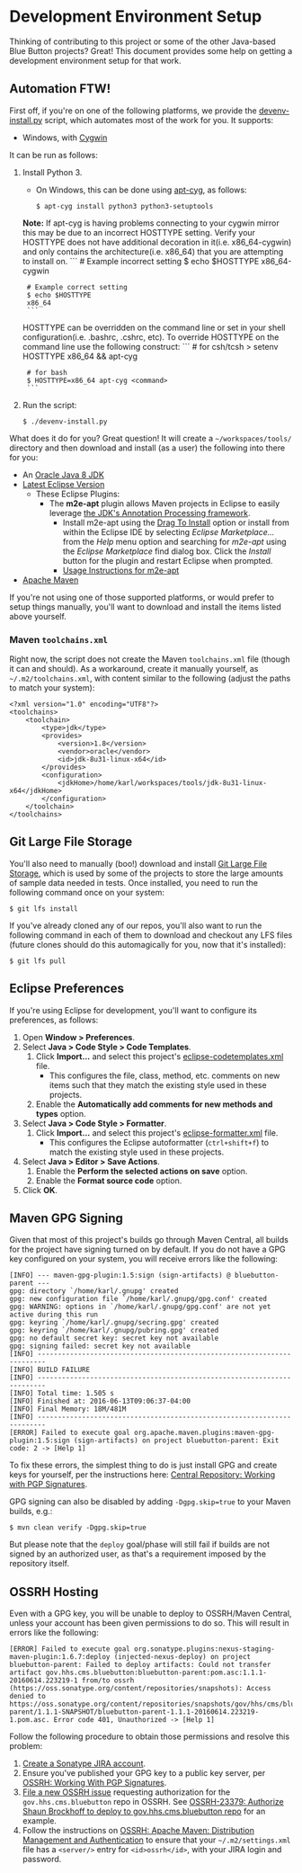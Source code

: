 Development Environment Setup
=============================

Thinking of contributing to this project or some of the other Java-based Blue Button projects? Great! This document provides some help on getting a development environment setup for that work.

## Automation FTW!

First off, if you're on one of the following platforms, we provide the [devenv-install.py](./devenv-install.py) script, which automates most of the work for you. It supports:

* Windows, with [Cygwin](https://www.cygwin.com/)

It can be run as follows:

1. Install Python 3.
    * On Windows, this can be done using [apt-cyg](https://github.com/transcode-open/apt-cyg), as follows:
    
        ```
        $ apt-cyg install python3 python3-setuptools
        ```
    __Note:__ If apt-cyg is having problems connecting to your cygwin mirror this may be due to an incorrect HOSTTYPE setting.  Verify your HOSTTYPE does not have additional decoration in it(i.e. x86_64-cygwin) and only contains the architecture(i.e. x86_64) that you are attempting to install on.
        ```
        # Example incorrect setting
        $ echo $HOSTTYPE
        x86_64-cygwin

        # Example correct setting
        $ echo $HOSTTYPE
        x86_64
        ```
    HOSTTYPE can be overridden on the command line or set in your shell configuration(i.e. .bashrc, .cshrc, etc).  To override HOSTTYPE on the command line use the following construct:
        ```
        # for csh/tcsh
        > setenv HOSTTYPE x86_64 && apt-cyg <command>

        # for bash
        $ HOSTTYPE=x86_64 apt-cyg <command>
        ```
1. Run the script:

    ```
    $ ./devenv-install.py
    ```

What does it do for you? Great question! It will create a `~/workspaces/tools/` directory and then download and install (as a user) the following into there for you:

* An [Oracle Java 8 JDK](http://www.oracle.com/technetwork/java/javase/downloads/jdk8-downloads-2133151.html)
* [Latest Eclipse Version](https://www.eclipse.org/downloads/)
    * These Eclipse Plugins:
        * The __m2e-apt__ plugin allows Maven projects in Eclipse to easily leverage [the JDK's Annotation Processing framework](http://docs.oracle.com/javase/7/docs/technotes/guides/apt/).
            * Install m2e-apt using the [Drag To Install](http://marketplace.eclipse.org/content/m2e-apt) option or install from within the Eclipse IDE by selecting _Eclipse Marketplace..._ from the _Help_ menu option and searching for _m2e-apt_ using the _Eclipse Marketplace_ find dialog box.  Click the _Install_ button for the plugin and restart Eclipse when prompted. 
            * [Usage Instructions for m2e-apt](https://developer.jboss.org/en/tools/blog/2012/05/20/annotation-processing-support-in-m2e-or-m2e-apt-100-is-out?_sscc=t)
* [Apache Maven](https://maven.apache.org/)

If you're not using one of those supported platforms, or would prefer to setup things manually, you'll want to download and install the items listed above yourself.

### Maven `toolchains.xml`

Right now, the script does not create the Maven `toolchains.xml` file (though it can and should). As a workaround, create it manually yourself, as `~/.m2/toolchains.xml`, with content similar to the following (adjust the paths to match your system):

```
<?xml version="1.0" encoding="UTF8"?>
<toolchains>
	<toolchain>
		<type>jdk</type>
		<provides>
			<version>1.8</version>
			<vendor>oracle</vendor>
			<id>jdk-8u31-linux-x64</id>
		</provides>
		<configuration>
			<jdkHome>/home/karl/workspaces/tools/jdk-8u31-linux-x64</jdkHome>
		</configuration>
	</toolchain>
</toolchains>
```

## Git Large File Storage

You'll also need to manually (boo!) download and install [Git Large File Storage](https://git-lfs.github.com/), which is used by some of the projects to store the large amounts of sample data needed in tests. Once installed, you need to run the following command once on your system:

    $ git lfs install

If you've already cloned any of our repos, you'll also want to run the following command in each of them to download and checkout any LFS files (future clones should do this automagically for you, now that it's installed):

    $ git lfs pull

## Eclipse Preferences

If you're using Eclipse for development, you'll want to configure its preferences, as follows:

1. Open **Window > Preferences**.
1. Select **Java > Code Style > Code Templates**.
    1. Click **Import...** and select this project's [eclipse-codetemplates.xml](./eclipse-codetemplates.xml) file.
        * This configures the file, class, method, etc. comments on new items such that they match the existing style used in these projects.
    1. Enable the **Automatically add comments for new methods and types** option.
1. Select **Java > Code Style > Formatter**.
    1. Click **Import...** and select this project's [eclipse-formatter.xml](./eclipse-formatter.xml) file.
        * This configures the Eclipse autoformatter (`ctrl+shift+f`) to match the existing style used in these projects.
1. Select **Java > Editor > Save Actions**.
    1. Enable the **Perform the selected actions on save** option.
    1. Enable the **Format source code** option.
1. Click **OK**.

## Maven GPG Signing

Given that most of this project's builds go through Maven Central, all builds for the project have signing turned on by default. If you do not have a GPG key configured on your system, you will receive errors like the following:

```
[INFO] --- maven-gpg-plugin:1.5:sign (sign-artifacts) @ bluebutton-parent ---
gpg: directory `/home/karl/.gnupg' created
gpg: new configuration file `/home/karl/.gnupg/gpg.conf' created
gpg: WARNING: options in `/home/karl/.gnupg/gpg.conf' are not yet active during this run
gpg: keyring `/home/karl/.gnupg/secring.gpg' created
gpg: keyring `/home/karl/.gnupg/pubring.gpg' created
gpg: no default secret key: secret key not available
gpg: signing failed: secret key not available
[INFO] ------------------------------------------------------------------------
[INFO] BUILD FAILURE
[INFO] ------------------------------------------------------------------------
[INFO] Total time: 1.505 s
[INFO] Finished at: 2016-06-13T09:06:37-04:00
[INFO] Final Memory: 18M/481M
[INFO] ------------------------------------------------------------------------
[ERROR] Failed to execute goal org.apache.maven.plugins:maven-gpg-plugin:1.5:sign (sign-artifacts) on project bluebutton-parent: Exit code: 2 -> [Help 1]
```

To fix these errors, the simplest thing to do is just install GPG and create keys for yourself, per the instructions here: [Central Repository: Working with PGP Signatures](http://central.sonatype.org/pages/working-with-pgp-signatures.html).

GPG signing can also be disabled by adding `-Dgpg.skip=true` to your Maven builds, e.g.:

    $ mvn clean verify -Dgpg.skip=true

But please note that the `deploy` goal/phase will still fail if builds are not signed by an authorized user, as that's a requirement imposed by the repository itself.

## OSSRH Hosting

Even with a GPG key, you will be unable to deploy to OSSRH/Maven Central, unless your account has been given permissions to do so. This will result in errors like the following:

```
[ERROR] Failed to execute goal org.sonatype.plugins:nexus-staging-maven-plugin:1.6.7:deploy (injected-nexus-deploy) on project bluebutton-parent: Failed to deploy artifacts: Could not transfer artifact gov.hhs.cms.bluebutton:bluebutton-parent:pom.asc:1.1.1-20160614.223219-1 from/to ossrh (https://oss.sonatype.org/content/repositories/snapshots): Access denied to https://oss.sonatype.org/content/repositories/snapshots/gov/hhs/cms/bluebutton/bluebutton-parent/1.1.1-SNAPSHOT/bluebutton-parent-1.1.1-20160614.223219-1.pom.asc. Error code 401, Unauthorized -> [Help 1]
```

Follow the following procedure to obtain those permissions and resolve this problem:

1. [Create a Sonatype JIRA account](https://issues.sonatype.org/secure/Signup!default.jspa).
1. Ensure you've published your GPG key to a public key server, per [OSSRH: Working With PGP Signatures](http://central.sonatype.org/pages/working-with-pgp-signatures.html#distributing-your-public-key).
1. [File a new OSSRH issue](https://issues.sonatype.org/secure/CreateIssue.jspa) requesting authorization for the `gov.hhs.cms.bluebutton` repo in OSSRH. See [OSSRH-23379: Authorize Shaun Brockhoff to deploy to gov.hhs.cms.bluebutton repo](https://issues.sonatype.org/browse/OSSRH-23379) for an example.
1. Follow the instructions on [OSSRH: Apache Maven: Distribution Management and Authentication](http://central.sonatype.org/pages/apache-maven.html#distribution-management-and-authentication) to ensure that your `~/.m2/settings.xml` file has a `<server/>` entry for `<id>ossrh</id>`, with your JIRA login and password.
